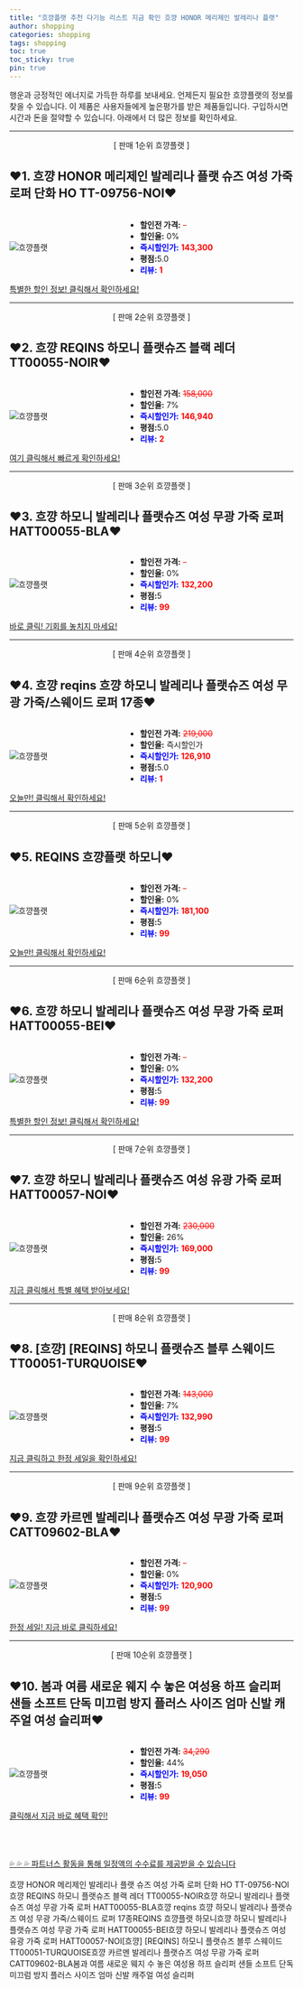 ```yaml
---
title: "흐꺙플랫 추천 다기능 리스트 지금 확인 흐꺙 HONOR 메리제인 발레리나 플랫"
author: shopping
categories: shopping
tags: shopping
toc: true
toc_sticky: true
pin: true
---
```

행운과 긍정적인 에너지로 가득한 하루를 보내세요. 언제든지 필요한 흐꺙플랫의 정보를 찾을 수 있습니다. 이 제품은 사용자들에게 높은평가를 받은 제품들입니다. 구입하시면 시간과 돈을 절약할 수 있습니다. 아래에서 더 많은 정보를 확인하세요.

---
<p class="toplist" style="margin: 0 auto; display: block; width: fit-content;">[ 판매 1순위 흐꺙플랫 ]</p>

<h2><strong>❤️1. 흐꺙 HONOR 메리제인 발레리나 플랫 슈즈 여성 가죽 로퍼 단화 HO TT-09756-NOI❤️</strong></h2>

<div style="display: flex; align-items: center;">
    <div style="flex: 0.4;">
        <img src="https://thumbnail7.coupangcdn.com/thumbnails/remote/230x230ex/image/vendor_inventory/9fce/2bfdf9c2d5cbbe21a5989f64502bec63de40bd78ac5f83093e8d13d23e7d.jpg" alt="흐꺙플랫" style="max-width: 100%;">
    </div>
    <div style="flex: 0.6; margin-left: 10px;">
        <ul>
            <li><strong>할인전 가격:</strong> <del style="color: red;">-</del></li>
            <li><strong>할인율:</strong> 0%</li>
            <li><span style='color:blue'><strong>즉시할인가:</strong></span> <span style='color:red'><strong>143,300</strong></span></li>
            <li><strong>평점:</strong>5.0</li>
            <li><span style='color:blue'><strong>리뷰:</strong></span> <span style='color:red'><strong>1</strong></span></li>
        </ul>
    </div>
</div>
<div class="center">
    <a href="https://selin100587001.github.io?lptag=AF9450613&subid=githubio&pageKey=8024834187&traceid=V0-153&itemId=22426634450&vendorItemId=89505437014" class="myButton">
        특별한 할인 정보! 클릭해서 확인하세요!
    </a>
</div>


---
<p class="toplist" style="margin: 0 auto; display: block; width: fit-content;">[ 판매 2순위 흐꺙플랫 ]</p>

<h2><strong>❤️2. 흐꺙 REQINS 하모니 플랫슈즈 블랙 레더 TT00055-NOIR❤️</strong></h2>

<div style="display: flex; align-items: center;">
    <div style="flex: 0.4;">
        <img src="https://thumbnail6.coupangcdn.com/thumbnails/remote/230x230ex/image/vendor_inventory/7acc/58cb778b9382364052d3d5fed073f310219568eb81b4980a49e117a8f76d.jpg" alt="흐꺙플랫" style="max-width: 100%;">
    </div>
    <div style="flex: 0.6; margin-left: 10px;">
        <ul>
            <li><strong>할인전 가격:</strong> <del style="color: red;">158,000</del></li>
            <li><strong>할인율:</strong> 7%</li>
            <li><span style='color:blue'><strong>즉시할인가:</strong></span> <span style='color:red'><strong>146,940</strong></span></li>
            <li><strong>평점:</strong>5.0</li>
            <li><span style='color:blue'><strong>리뷰:</strong></span> <span style='color:red'><strong>2</strong></span></li>
        </ul>
    </div>
</div>
<div class="center">
    <a href="https://selin100587001.github.io?lptag=AF9450613&subid=githubio&pageKey=6437477167&traceid=V0-153&itemId=13920476834&vendorItemId=89628261616" class="myButton">
        여기 클릭해서 빠르게 확인하세요!
    </a>
</div>


---
<p class="toplist" style="margin: 0 auto; display: block; width: fit-content;">[ 판매 3순위 흐꺙플랫 ]</p>

<h2><strong>❤️3. 흐꺙 하모니 발레리나 플랫슈즈 여성 무광 가죽 로퍼 HATT00055-BLA❤️</strong></h2>

<div style="display: flex; align-items: center;">
    <div style="flex: 0.4;">
        <img src="https://thumbnail6.coupangcdn.com/thumbnails/remote/230x230ex/image/vendor_inventory/0455/8fd2d99bfc533e62e21e5f71c4f5191259f3447aaf1d645c19904b054956.jpg" alt="흐꺙플랫" style="max-width: 100%;">
    </div>
    <div style="flex: 0.6; margin-left: 10px;">
        <ul>
            <li><strong>할인전 가격:</strong> <del style="color: red;">-</del></li>
            <li><strong>할인율:</strong> 0%</li>
            <li><span style='color:blue'><strong>즉시할인가:</strong></span> <span style='color:red'><strong>132,200</strong></span></li>
            <li><strong>평점:</strong>5</li>
            <li><span style='color:blue'><strong>리뷰:</strong></span> <span style='color:red'><strong>99</strong></span></li>
        </ul>
    </div>
</div>
<div class="center">
    <a href="https://selin100587001.github.io?lptag=AF9450613&subid=githubio&pageKey=7975834746&traceid=V0-153&itemId=22108107343&vendorItemId=89155032533" class="myButton">
        바로 클릭! 기회를 놓치지 마세요!
    </a>
</div>


---
<p class="toplist" style="margin: 0 auto; display: block; width: fit-content;">[ 판매 4순위 흐꺙플랫 ]</p>

<h2><strong>❤️4. 흐꺙 reqins 흐꺙 하모니 발레리나 플랫슈즈 여성 무광 가죽/스웨이드 로퍼 17종❤️</strong></h2>

<div style="display: flex; align-items: center;">
    <div style="flex: 0.4;">
        <img src="https://thumbnail6.coupangcdn.com/thumbnails/remote/230x230ex/image/vendor_inventory/6814/12cdc00bc937ad1af9c45df0cc2c6f13e630163e485bb6f276893a6e7b10.jpg" alt="흐꺙플랫" style="max-width: 100%;">
    </div>
    <div style="flex: 0.6; margin-left: 10px;">
        <ul>
            <li><strong>할인전 가격:</strong> <del style="color: red;">219,000</del></li>
            <li><strong>할인율:</strong> 즉시할인가</li>
            <li><span style='color:blue'><strong>즉시할인가:</strong></span> <span style='color:red'><strong>126,910</strong></span></li>
            <li><strong>평점:</strong>5.0</li>
            <li><span style='color:blue'><strong>리뷰:</strong></span> <span style='color:red'><strong>1</strong></span></li>
        </ul>
    </div>
</div>
<div class="center">
    <a href="https://selin100587001.github.io?lptag=AF9450613&subid=githubio&pageKey=7152113519&traceid=V0-153&itemId=17982784216&vendorItemId=85139555909" class="myButton">
        오늘만! 클릭해서 확인하세요!
    </a>
</div>


---
<p class="toplist" style="margin: 0 auto; display: block; width: fit-content;">[ 판매 5순위 흐꺙플랫 ]</p>

<h2><strong>❤️5. REQINS 흐꺙플랫 하모니❤️</strong></h2>

<div style="display: flex; align-items: center;">
    <div style="flex: 0.4;">
        <img src="https://thumbnail6.coupangcdn.com/thumbnails/remote/230x230ex/image/vendor_inventory/8873/1db726ef89cc56b249cb3ab7d57bb0e767f4561050b23cbfe319030e1c09.jpg" alt="흐꺙플랫" style="max-width: 100%;">
    </div>
    <div style="flex: 0.6; margin-left: 10px;">
        <ul>
            <li><strong>할인전 가격:</strong> <del style="color: red;">-</del></li>
            <li><strong>할인율:</strong> 0%</li>
            <li><span style='color:blue'><strong>즉시할인가:</strong></span> <span style='color:red'><strong>181,100</strong></span></li>
            <li><strong>평점:</strong>5</li>
            <li><span style='color:blue'><strong>리뷰:</strong></span> <span style='color:red'><strong>99</strong></span></li>
        </ul>
    </div>
</div>
<div class="center">
    <a href="https://selin100587001.github.io?lptag=AF9450613&subid=githubio&pageKey=7367900765&traceid=V0-153&itemId=18998613777&vendorItemId=86123670764" class="myButton">
        오늘만! 클릭해서 확인하세요!
    </a>
</div>


---
<p class="toplist" style="margin: 0 auto; display: block; width: fit-content;">[ 판매 6순위 흐꺙플랫 ]</p>

<h2><strong>❤️6. 흐꺙 하모니 발레리나 플랫슈즈 여성 무광 가죽 로퍼 HATT00055-BEI❤️</strong></h2>

<div style="display: flex; align-items: center;">
    <div style="flex: 0.4;">
        <img src="https://thumbnail6.coupangcdn.com/thumbnails/remote/230x230ex/image/vendor_inventory/56cf/9c73b5ab63cf91eaf8fe5e69821c393278bffd12e8cadb3e4a84f5f77bde.jpg" alt="흐꺙플랫" style="max-width: 100%;">
    </div>
    <div style="flex: 0.6; margin-left: 10px;">
        <ul>
            <li><strong>할인전 가격:</strong> <del style="color: red;">-</del></li>
            <li><strong>할인율:</strong> 0%</li>
            <li><span style='color:blue'><strong>즉시할인가:</strong></span> <span style='color:red'><strong>132,200</strong></span></li>
            <li><strong>평점:</strong>5</li>
            <li><span style='color:blue'><strong>리뷰:</strong></span> <span style='color:red'><strong>99</strong></span></li>
        </ul>
    </div>
</div>
<div class="center">
    <a href="https://selin100587001.github.io?lptag=AF9450613&subid=githubio&pageKey=7975839847&traceid=V0-153&itemId=22108127103&vendorItemId=89155051690" class="myButton">
        특별한 할인 정보! 클릭해서 확인하세요!
    </a>
</div>


---
<p class="toplist" style="margin: 0 auto; display: block; width: fit-content;">[ 판매 7순위 흐꺙플랫 ]</p>

<h2><strong>❤️7. 흐꺙 하모니 발레리나 플랫슈즈 여성 유광 가죽 로퍼 HATT00057-NOI❤️</strong></h2>

<div style="display: flex; align-items: center;">
    <div style="flex: 0.4;">
        <img src="https://thumbnail8.coupangcdn.com/thumbnails/remote/230x230ex/image/vendor_inventory/a892/05786b384180e327abfca91adff1211bfeb0648383eb68796fa2d9ae8775.png" alt="흐꺙플랫" style="max-width: 100%;">
    </div>
    <div style="flex: 0.6; margin-left: 10px;">
        <ul>
            <li><strong>할인전 가격:</strong> <del style="color: red;">230,000</del></li>
            <li><strong>할인율:</strong> 26%</li>
            <li><span style='color:blue'><strong>즉시할인가:</strong></span> <span style='color:red'><strong>169,000</strong></span></li>
            <li><strong>평점:</strong>5</li>
            <li><span style='color:blue'><strong>리뷰:</strong></span> <span style='color:red'><strong>99</strong></span></li>
        </ul>
    </div>
</div>
<div class="center">
    <a href="https://selin100587001.github.io?lptag=AF9450613&subid=githubio&pageKey=7975839044&traceid=V0-153&itemId=22510807147&vendorItemId=89552882222" class="myButton">
        지금 클릭해서 특별 혜택 받아보세요!
    </a>
</div>


---
<p class="toplist" style="margin: 0 auto; display: block; width: fit-content;">[ 판매 8순위 흐꺙플랫 ]</p>

<h2><strong>❤️8. [흐꺙] [REQINS] 하모니 플랫슈즈 블루 스웨이드 TT00051-TURQUOISE❤️</strong></h2>

<div style="display: flex; align-items: center;">
    <div style="flex: 0.4;">
        <img src="https://thumbnail8.coupangcdn.com/thumbnails/remote/230x230ex/image/vendor_inventory/b10d/91d5fb68958d259de687e4f6758c441b1fb3f59cc2fd051f42203828fa11.jpg" alt="흐꺙플랫" style="max-width: 100%;">
    </div>
    <div style="flex: 0.6; margin-left: 10px;">
        <ul>
            <li><strong>할인전 가격:</strong> <del style="color: red;">143,000</del></li>
            <li><strong>할인율:</strong> 7%</li>
            <li><span style='color:blue'><strong>즉시할인가:</strong></span> <span style='color:red'><strong>132,990</strong></span></li>
            <li><strong>평점:</strong>5</li>
            <li><span style='color:blue'><strong>리뷰:</strong></span> <span style='color:red'><strong>99</strong></span></li>
        </ul>
    </div>
</div>
<div class="center">
    <a href="https://selin100587001.github.io?lptag=AF9450613&subid=githubio&pageKey=6761492681&traceid=V0-153&itemId=15846889256&vendorItemId=87096591112" class="myButton">
        지금 클릭하고 한정 세일을 확인하세요!
    </a>
</div>


---
<p class="toplist" style="margin: 0 auto; display: block; width: fit-content;">[ 판매 9순위 흐꺙플랫 ]</p>

<h2><strong>❤️9. 흐꺙 카르멘 발레리나 플랫슈즈 여성 무광 가죽 로퍼 CATT09602-BLA❤️</strong></h2>

<div style="display: flex; align-items: center;">
    <div style="flex: 0.4;">
        <img src="https://thumbnail10.coupangcdn.com/thumbnails/remote/230x230ex/image/vendor_inventory/df10/cc68f85803f9b8d2c4ebe95ec8f2465efad83525e96c0a74ca660f48e05c.jpg" alt="흐꺙플랫" style="max-width: 100%;">
    </div>
    <div style="flex: 0.6; margin-left: 10px;">
        <ul>
            <li><strong>할인전 가격:</strong> <del style="color: red;">-</del></li>
            <li><strong>할인율:</strong> 0%</li>
            <li><span style='color:blue'><strong>즉시할인가:</strong></span> <span style='color:red'><strong>120,900</strong></span></li>
            <li><strong>평점:</strong>5</li>
            <li><span style='color:blue'><strong>리뷰:</strong></span> <span style='color:red'><strong>99</strong></span></li>
        </ul>
    </div>
</div>
<div class="center">
    <a href="https://selin100587001.github.io?lptag=AF9450613&subid=githubio&pageKey=7975837804&traceid=V0-153&itemId=22108119104&vendorItemId=89155044383" class="myButton">
        한정 세일! 지금 바로 클릭하세요!
    </a>
</div>


---
<p class="toplist" style="margin: 0 auto; display: block; width: fit-content;">[ 판매 10순위 흐꺙플랫 ]</p>

<h2><strong>❤️10. 봄과 여름 새로운 웨지 수 놓은 여성용 하프 슬리퍼 샌들 소프트 단독 미끄럼 방지 플러스 사이즈 엄마 신발 캐주얼 여성 슬리퍼❤️</strong></h2>

<div style="display: flex; align-items: center;">
    <div style="flex: 0.4;">
        <img src="https://thumbnail10.coupangcdn.com/thumbnails/remote/230x230ex/image/vendor_inventory/7c48/8b0f45971681457845c9e81f58c39c1bd66c899188deacf9a85c77fc860b.jpeg" alt="흐꺙플랫" style="max-width: 100%;">
    </div>
    <div style="flex: 0.6; margin-left: 10px;">
        <ul>
            <li><strong>할인전 가격:</strong> <del style="color: red;">34,290</del></li>
            <li><strong>할인율:</strong> 44%</li>
            <li><span style='color:blue'><strong>즉시할인가:</strong></span> <span style='color:red'><strong>19,050</strong></span></li>
            <li><strong>평점:</strong>5</li>
            <li><span style='color:blue'><strong>리뷰:</strong></span> <span style='color:red'><strong>99</strong></span></li>
        </ul>
    </div>
</div>
<div class="center">
    <a href="https://selin100587001.github.io?lptag=AF9450613&subid=githubio&pageKey=8126873941&traceid=V0-153&itemId=23071625664&vendorItemId=90390241539" class="myButton">
        클릭해서 지금 바로 혜택 확인!
    </a>
</div>

<br><br><br>[💦 💦 💦 파트너스 활동을 통해 일정액의 수수료를 제공받을 수 있습니다](https://link.coupang.com/a/bcpT2c)<br><br>흐꺙 HONOR 메리제인 발레리나 플랫 슈즈 여성 가죽 로퍼 단화 HO TT-09756-NOI흐꺙 REQINS 하모니 플랫슈즈 블랙 레더 TT00055-NOIR흐꺙 하모니 발레리나 플랫슈즈 여성 무광 가죽 로퍼 HATT00055-BLA흐꺙 reqins 흐꺙 하모니 발레리나 플랫슈즈 여성 무광 가죽/스웨이드 로퍼 17종REQINS 흐꺙플랫 하모니흐꺙 하모니 발레리나 플랫슈즈 여성 무광 가죽 로퍼 HATT00055-BEI흐꺙 하모니 발레리나 플랫슈즈 여성 유광 가죽 로퍼 HATT00057-NOI[흐꺙] [REQINS] 하모니 플랫슈즈 블루 스웨이드 TT00051-TURQUOISE흐꺙 카르멘 발레리나 플랫슈즈 여성 무광 가죽 로퍼 CATT09602-BLA봄과 여름 새로운 웨지 수 놓은 여성용 하프 슬리퍼 샌들 소프트 단독 미끄럼 방지 플러스 사이즈 엄마 신발 캐주얼 여성 슬리퍼